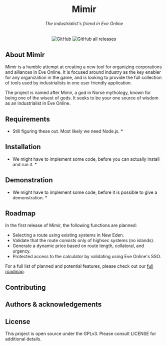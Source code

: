<div align="center">

<h1>Mimir</h1>

###### The industrialist's friend in Eve Online

![GitHub](https://img.shields.io/github/license/fafner-io/mimir?style=for-the-badge)
![GitHub all releases](https://img.shields.io/github/downloads/fafner-io/mimir/total?style=for-the-badge)

</div>

## About Mimir

Mimir is a humble attempt at creating a new tool for organizing corporations and alliances in Eve Online. It is focused around industry as the key enabler for any organization in the game, and is looking to provide the full collection of tools used by industrialists in one user friendly application.

The project is named after Mimir, a god in Norse mythology, known for being one of the wisest of gods. It seeks to be your one source of wisdom as an industrialist in Eve Online.

## Requirements

* Still figuring these out. Most likely we need Node.js. *

## Installation

* We might have to implement some code, before you can actually install and run it. *

## Demonstration

* We might have to implement some code, before it is possible to give a demonstration. *

## Roadmap

In the first release of Mimir, the following functions are planned:

* Selecting a route using existing systems in New Eden.
* Validate that the route consists only of highsec systems (no islands).
* Generate a dynamic price based on route length, collatoral, and urgency.
* Protected access to the calculator by validating using Eve Online's SSO.

For a full list of planned and potential features, please check out our [full roadmap](https://github.com/orgs/Fafner-io/projects/1/views/1).

## Contributing

## Authors & acknowledgements

## License

This project is open source under the GPLv3. Please consult LICENSE for additional details.
